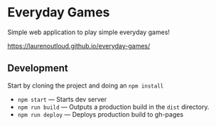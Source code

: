# Everyday Games
Simple web application to play simple everyday games! 

https://laurenoutloud.github.io/everyday-games/

## Development
Start by cloning the project and doing an `npm install`

- `npm start` — Starts dev server
- `npm run build` — Outputs a production build in the `dist` directory.
- `npm run deploy` — Deploys production build to gh-pages

